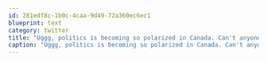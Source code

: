 ```yaml
---
id: 281edf8c-1b0c-4caa-9d49-72a360ec6ec1
blueprint: text
category: twitter
title: "Uggg, politics is becoming so polarized in Canada. Can't anyone see that this is bad for everyone?"
caption: "Uggg, politics is becoming so polarized in Canada. Can't anyone see that this is bad for everyone?"
---
```

